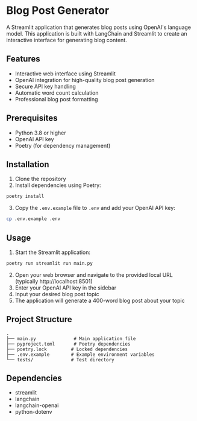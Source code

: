 # Blog Post Generator

A Streamlit application that generates blog posts using OpenAI's language model. This application is built with LangChain and Streamlit to create an interactive interface for generating blog content.

## Features

- Interactive web interface using Streamlit
- OpenAI integration for high-quality blog post generation
- Secure API key handling
- Automatic word count calculation
- Professional blog post formatting

## Prerequisites

- Python 3.8 or higher
- OpenAI API key
- Poetry (for dependency management)

## Installation

1. Clone the repository
2. Install dependencies using Poetry:

```bash
poetry install
```

3. Copy the `.env.example` file to `.env` and add your OpenAI API key:

```bash
cp .env.example .env
```

## Usage

1. Start the Streamlit application:

```bash
poetry run streamlit run main.py
```

2. Open your web browser and navigate to the provided local URL (typically http://localhost:8501)
3. Enter your OpenAI API key in the sidebar
4. Input your desired blog post topic
5. The application will generate a 400-word blog post about your topic

## Project Structure

```
.
├── main.py              # Main application file
├── pyproject.toml       # Poetry dependencies
├── poetry.lock         # Locked dependencies
├── .env.example        # Example environment variables
└── tests/              # Test directory
```

## Dependencies

- streamlit
- langchain
- langchain-openai
- python-dotenv
